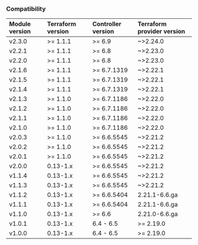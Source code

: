 ### Compatibility
Module version | Terraform version | Controller version | Terraform provider version
:--- | :--- | :--- | :---
v2.3.0 | >= 1.1.1 | >= 6.9 | ~>2.24.0
v2.2.1 | >= 1.1.1 | >= 6.8 | ~>2.23.0
v2.2.0 | >= 1.1.1 | >= 6.8 | ~>2.23.0
v2.1.6 | >= 1.1.1 | >= 6.7.1319 | ~>2.22.1
v2.1.5 | >= 1.1.1 | >= 6.7.1319 | ~>2.22.1
v2.1.4 | >= 1.1.1 | >= 6.7.1319 | ~>2.22.1
v2.1.3 | >= 1.1.0 | >= 6.7.1186 | ~>2.22.0
v2.1.2 | >= 1.1.0 | >= 6.7.1186 | ~>2.22.0
v2.1.1 | >= 1.1.0 | >= 6.7.1186 | ~>2.22.0
v2.1.0 | >= 1.1.0 | >= 6.7.1186 | ~>2.22.0
v2.0.3 | >= 1.1.0 | >= 6.6.5545 | ~>2.21.2
v2.0.2 | >= 1.1.0 | >= 6.6.5545 | ~>2.21.2
v2.0.1 | >= 1.1.0 | >= 6.6.5545 | ~>2.21.2
v2.0.0 | 0.13-1.x | >= 6.6.5545 | ~>2.21.2
v1.1.4 | 0.13-1.x | >= 6.6.5545 | ~>2.21.2
v1.1.3 | 0.13-1.x | >= 6.6.5545 | ~>2.21.2
v1.1.2 | 0.13-1.x | >= 6.6.5404 | 2.21.1-6.6.ga
v1.1.1 | 0.13-1.x | >= 6.6.5404 | 2.21.1-6.6.ga
v1.1.0 | 0.13-1.x | >= 6.6 | 2.21.0-6.6.ga
v1.0.1 | 0.13-1.x | 6.4 - 6.5 | >= 2.19.0
v1.0.0 | 0.13-1.x | 6.4 - 6.5 | >= 2.19.0